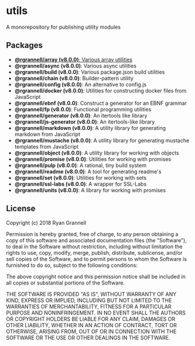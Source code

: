 # utils

A monorepository for publishing utility modules

## Packages

- [**@rgrannell/array (v8.0.0)**: Various array utilities](../)
- **@rgrannell/async (v8.0.0)**: Various async utilities
- **@rgrannell/build (v8.0.0)**: Various package.json build utilities
- **@rgrannell/chain (v8.0.0)**: Builder-pattern utility
- **@rgrannell/config (v8.0.0)**: An alternative to config.js
- **@rgrannell/docker (v8.0.0)**: Utilities for constructing docker files from JavaScript
- **@rgrannell/ebnf (v8.0.0)**: Construct a generator for an EBNF grammar
- **@rgrannell/fp (v8.0.0)**: Functional programming utilities
- **@rgrannell/generator (v8.0.0)**: An itertools like library
- **@rgrannell/js-generator (v8.0.0)**: An itertools-like library
- **@rgrannell/markdown (v8.0.0)**: A utility library for generating markdown from JavaScript
- **@rgrannell/mustache (v8.0.0)**: A utility library for generating mustache templates from JavaScript
- **@rgrannell/object (v8.0.0)**: A utility library for working with objects
- **@rgrannell/promise (v8.0.0)**: Utilities for working with promises
- **@rgrannell/pulp (v8.0.0)**: A rational, tiny build system
- **@rgrannell/readme (v8.0.0)**: A tool for generating readme's
- **@rgrannell/set (v8.0.0)**: Utilities for working with sets
- **@rgrannell/ssl-labs (v8.0.0)**: A wrapper for SSL-Labs
- **@rgrannell/units (v8.0.0)**: A library for working with promises

## License


Copyright (c) 2018 Ryan Grannell

Permission is hereby granted, free of charge, to any person obtaining a copy
of this software and associated documentation files (the "Software"), to deal
in the Software without restriction, including without limitation the rights
to use, copy, modify, merge, publish, distribute, sublicense, and/or sell
copies of the Software, and to permit persons to whom the Software is
furnished to do so, subject to the following conditions:

The above copyright notice and this permission notice shall be included in all
copies or substantial portions of the Software.

THE SOFTWARE IS PROVIDED "AS IS", WITHOUT WARRANTY OF ANY KIND, EXPRESS OR
IMPLIED, INCLUDING BUT NOT LIMITED TO THE WARRANTIES OF MERCHANTABILITY,
FITNESS FOR A PARTICULAR PURPOSE AND NONINFRINGEMENT. IN NO EVENT SHALL THE
AUTHORS OR COPYRIGHT HOLDERS BE LIABLE FOR ANY CLAIM, DAMAGES OR OTHER
LIABILITY, WHETHER IN AN ACTION OF CONTRACT, TORT OR OTHERWISE, ARISING FROM,
OUT OF OR IN CONNECTION WITH THE SOFTWARE OR THE USE OR OTHER DEALINGS IN THE
SOFTWARE.
